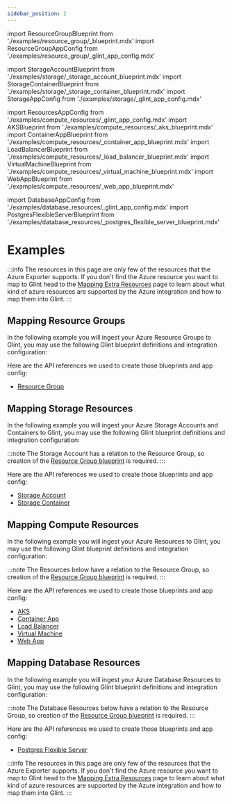 ```yaml
---
sidebar_position: 2
---
```


import ResourceGroupBlueprint from './examples/resource_group/\_blueprint.mdx'
import ResourceGroupAppConfig from './examples/resource_group/\_glint_app_config.mdx'

import StorageAccountBlueprint from './examples/storage/\_storage_account_blueprint.mdx'
import StorageContainerBlueprint from './examples/storage/\_storage_container_blueprint.mdx'
import StorageAppConfig from './examples/storage/\_glint_app_config.mdx'

import ResourcesAppConfig from './examples/compute_resources/\_glint_app_config.mdx'
import AKSBlueprint from './examples/compute_resources/\_aks_blueprint.mdx'
import ContainerAppBlueprint from './examples/compute_resources/\_container_app_blueprint.mdx'
import LoadBalancerBlueprint from './examples/compute_resources/\_load_balancer_blueprint.mdx'
import VirtualMachineBlueprint from './examples/compute_resources/\_virtual_machine_blueprint.mdx'
import WebAppBlueprint from './examples/compute_resources/\_web_app_blueprint.mdx'

import DatabaseAppConfig from './examples/database_resources/\_glint_app_config.mdx'
import PostgresFlexibleServerBlueprint from './examples/database_resources/\_postgres_flexible_server_blueprint.mdx'

# Examples

:::info
The resources in this page are only few of the resources that the Azure Exporter supports.
If you don't find the Azure resource you want to map to Glint head to the [Mapping Extra Resources](mapping_extra_resources.md) page to learn about what kind of azure resources are supported by the Azure integration and how to map them into Glint.
:::

## Mapping Resource Groups

In the following example you will ingest your Azure Resource Groups to Glint, you may use the following Glint blueprint definitions and integration configuration:

<ResourceGroupBlueprint/>

<ResourceGroupAppConfig/>

Here are the API references we used to create those blueprints and app config:

- [Resource Group](https://docs.microsoft.com/en-us/rest/api/resources/resourcegroups/list)

## Mapping Storage Resources

In the following example you will ingest your Azure Storage Accounts and Containers to Glint, you may use the following Glint blueprint definitions and integration configuration:

:::note
The Storage Account has a relation to the Resource Group, so creation of the [Resource Group blueprint](#mapping-resource-groups) is required.
:::

<StorageAccountBlueprint/>

<StorageContainerBlueprint/>

<StorageAppConfig/>

Here are the API references we used to create those blueprints and app config:

- [Storage Account](https://docs.microsoft.com/en-us/rest/api/storagerp/storageaccounts/list)
- [Storage Container](https://learn.microsoft.com/en-us/rest/api/storagerp/blob-containers/list?tabs=HTTP)

## Mapping Compute Resources

In the following example you will ingest your Azure Resources to Glint, you may use the following Glint blueprint definitions and integration configuration:

:::note
The Resources below have a relation to the Resource Group, so creation of the [Resource Group blueprint](#mapping-resource-groups) is required.
:::

<AKSBlueprint/>

<ContainerAppBlueprint/>

<LoadBalancerBlueprint/>

<VirtualMachineBlueprint/>

<WebAppBlueprint/>

<ResourcesAppConfig/>

Here are the API references we used to create those blueprints and app config:

- [AKS](https://learn.microsoft.com/en-us/rest/api/aks/managed-clusters/list?tabs=HTTP)
- [Container App](https://learn.microsoft.com/en-us/rest/api/containerapps/stable/container-apps/list-by-subscription?tabs=HTTP)
- [Load Balancer](https://learn.microsoft.com/en-us/rest/api/load-balancer/load-balancers/list-all?tabs=HTTP)
- [Virtual Machine](https://learn.microsoft.com/en-us/rest/api/compute/virtual-machines/list-all?tabs=HTTP)
- [Web App](https://learn.microsoft.com/en-us/rest/api/appservice/web-apps/list)

## Mapping Database Resources

In the following example you will ingest your Azure Database Resources to Glint, you may use the following Glint blueprint definitions and integration configuration:

:::note
The Database Resources below have a relation to the Resource Group, so creation of the [Resource Group blueprint](#mapping-resource-groups) is required.
:::

<PostgresFlexibleServerBlueprint/>

<DatabaseAppConfig/>

Here are the API references we used to create those blueprints and app config:

- [Postgres Flexible Server](https://docs.microsoft.com/en-us/rest/api/azure-postgresql/flexibleservers)

:::info
The resources in this page are only few of the resources that the Azure Exporter supports.
If you don't find the Azure resource you want to map to Glint head to the [Mapping Extra Resources](mapping_extra_resources.md) page to learn about what kind of azure resources are supported by the Azure integration and how to map them into Glint.
:::
